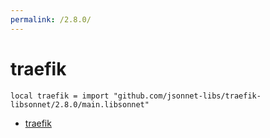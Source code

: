 ```yaml
---
permalink: /2.8.0/
---
```


# traefik

```jsonnet
local traefik = import "github.com/jsonnet-libs/traefik-libsonnet/2.8.0/main.libsonnet"
```



* [traefik](traefik/index.md)